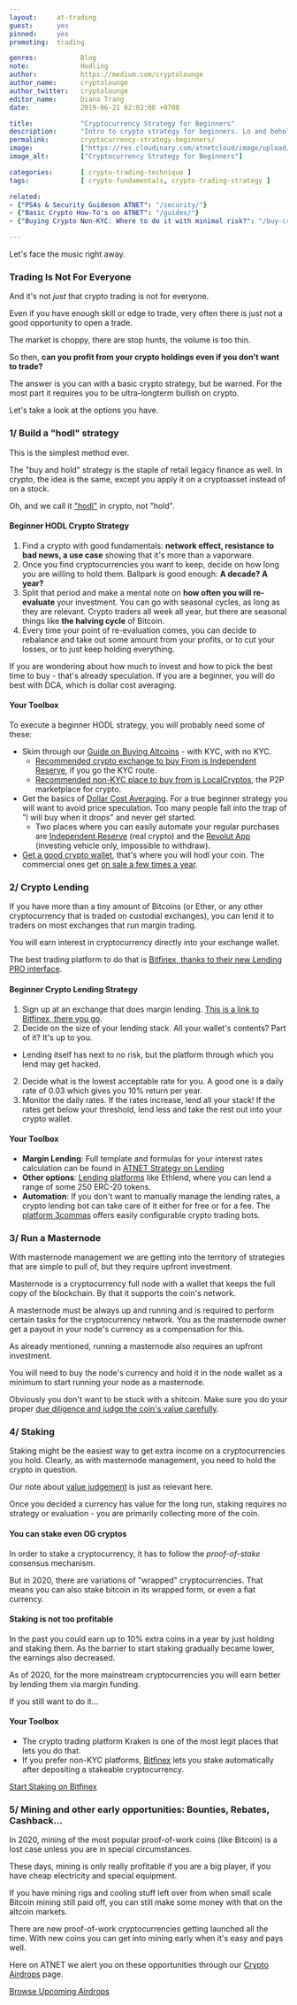 ```yaml
---
layout:     at-trading
guest:      yes
pinned:     yes
promoting:  trading

genres:           Blog
note:             Hodling
author:           https://medium.com/cryptolounge
author_name:      cryptolounge
author_twitter:   cryptolounge
editor_name:      Diana Trang
date:             2019-06-21 02:02:00 +0700

title:            "Cryptocurrency Strategy for Beginners"
description:      "Intro to crypto strategy for beginners. Lo and behold, there is a strategy even to hodling."
permalink:        cryptocurrency-strategy-beginners/
image:            ["https://res.cloudinary.com/atnetcloud/image/upload/c_lfill,h_360,w_700/v1596693911/atnet/__women/pexels-vlada-karpovich-4050296_zjrjnt.jpg"]
image_alt:        ["Cryptocurrency Strategy for Beginners"]

categories:       [ crypto-trading-technique ]
tags:             [ crypto-fundamentals, crypto-trading-strategy ]

related:
- {"PSAs & Security Guideson ATNET": "/security/"}
- {"Basic Crypto How-To's on ATNET": "/guides/"}
- {"Buying Crypto Non-KYC: Where to do it with minimal risk?": "/buy-crypto-no-kyc/"}

---
```


Let's face the music right away.

### Trading Is Not For Everyone

And it's not *just* that crypto trading is not for everyone.

Even if you have enough skill or edge to trade, very often there is just not a good opportunity to open a trade.

The market is choppy, there are stop hunts, the volume is too thin.

So then, **can you profit from your crypto holdings even if you don't want to trade?**

The answer is you can with a basic crypto strategy, but be warned. For the most part it requires you to be ultra-longterm bullish on crypto.

Let's take a look at the options you have.

### 1/ Build a "hodl" strategy

This is the simplest method ever.

The "buy and hold" strategy is the staple of retail legacy finance as well. In crypto, the idea is the same, except you apply it on a cryptoasset instead of on a stock.

Oh, and we call it ["hodl"](/glossary/#hodl-hodling) in crypto, not "hold".

#### Beginner HODL Crypto Strategy

1. Find a crypto with good fundamentals: **network effect, resistance to bad news, a use case** showing that it's more than a vaporware.
2. Once you find cryptocurrencies you want to keep, decide on how long you are willing to hold them. Ballpark is good enough: **A decade? A year?**
3. Split that period and make a mental note on **how often you will re-evaluate** your investment. You can go with seasonal cycles, as long as they are relevant. Crypto traders all week all year, but there are seasonal things like **the halving cycle** of Bitcoin.
4. Every time your point of re-evaluation comes, you can decide to rebalance and take out some amount from your profits, or to cut your losses, or to just keep holding everything.

If you are wondering about how much to invest and how to pick the best time to buy - that's already speculation. If you are a beginner, you will do best with DCA, which is dollar cost averaging.


#### Your Toolbox

To execute a beginner HODL strategy, you will probably need some of these:

* Skim through our [Guide on Buying Altcoins](/how-to-buy-altcoins/) - with KYC, with no KYC.
  - [Recommended crypto exchange to buy From is Independent Reserve](/coupon-independent-reserve/), if you go the KYC route.
  - [Recommended non-KYC place to buy from is LocalCryptos](/how-to-buy-altcoins/#fiat-anon), the P2P marketplace for crypto.
* Get the basics of [Dollar Cost Averaging](/strategy/dollar-cost-averaging/). For a true beginner strategy you will want to avoid price speculation. Too many people fall into the trap of "I will buy when it drops" and never get started.
  - Two places where you can easily automate your regular purchases are [Independent Reserve](/coupon-independent-reserve/) (real crypto) and the [Revolut App](/howto/revolut-recurring-buy/) (investing vehicle only, impossible to withdraw).
* [Get a good crypto wallet](/altcoin-wallets/), that's where you will hodl your coin. The commercial ones get [on sale a few times a year](/blackfriday/).

### 2/ Crypto Lending

If you have more than a tiny amount of Bitcoins (or Ether, or any other cryptocurrency that is traded on custodial exchanges), you can lend it to traders on most exchanges that run margin trading.

You will earn interest in cryptocurrency directly into your exchange wallet.

The best trading platform to do that is [Bitfinex, thanks to their new Lending PRO interface](/coupon-bitfinex-5egv78ytlc/).

#### Beginner Crypto Lending Strategy

1. Sign up at an exchange that does margin lending. [This is a link to Bitfinex, there you go](http://bit.ly/bfx-vid).
2. Decide on the size of your lending stack. All your wallet's contents? Part of it? It's up to you.
  - Lending itself has next to no risk, but the platform through which you lend may get hacked.
2. Decide what is the lowest acceptable rate for you. A good one is a daily rate of 0.03 which gives you 10% return per year.
3. Monitor the daily rates. If the rates increase, lend all your stack! If the rates get below your threshold, lend less and take the rest out into your crypto wallet.

#### Your Toolbox

* **Margin Lending**: Full template and formulas for your interest rates calculation can be found in [ATNET Strategy on Lending](/strategy/cryptocurrency-lending/)  
* **Other options**: [Lending platforms](https://www.cryptocoinzone.com/bitcoin-lending/) like Ethlend, where you can lend a range of some 250 ERC-20 tokens.
* **Automation**: If you don't want to manually manage the lending rates, a crypto lending bot can take care of it either for free or for a fee. The [platform 3commas](http://bit.ly/34Zampi) offers easily configurable crypto trading bots.

### 3/ Run a Masternode

With masternode management we are getting into the territory of strategies that are simple to pull of, but they require upfront investment.

Masternode is a cryptocurrency full node with a wallet that keeps the full copy of the blockchain. By that it supports the coin's network.

A masternode must be always up and running and is required to perform certain tasks for the cryptocurrency network. You as the masternode owner get a payout in your node's currency as a compensation for this.

As already mentioned, running a masternode also requires an upfront investment.

You will need to buy the node's currency and hold it in the node wallet as a minimum to start running your node as a masternode.

Obviously you don't want to be stuck with a shitcoin. Make sure you do your proper [due diligence and judge the coin's value carefully](/value/).

### 4/ Staking

Staking might be the easiest way to get extra income on a cryptocurrencies you hold. Clearly, as with masternode management, you need to hold the crypto in question.

Our note about [value judgement](/value/) is just as relevant here.

Once you decided a currency has value for the long run, staking requires no strategy or evaluation - you are primarily collecting more of the coin.

#### You can stake even OG cryptos

In order to stake a cryptocurrency, it has to follow the *proof-of-stake* consensus mechanism.

But in 2020, there are variations of "wrapped" cryptocurrencies. That means you can also stake bitcoin in its wrapped form, or even a fiat currency.

#### Staking is not too profitable

In the past you could earn up to 10% extra coins in a year by just holding and staking them. As the barrier to start staking gradually became lower, the earnings also decreased.

As of 2020, for the more mainstream cryptocurrencies you will earn better by lending them via margin funding.

If you still want to do it...

#### Your Toolbox

* The crypto trading platform Kraken is one of the most legit places that lets you do that.
* If you prefer non-KYC platforms, [Bitfinex](http://bit.ly/catch-me-if-ya-can) lets you stake automatically after depositing a stakeable cryptocurrency.

<p><a class="btn" href="http://bit.ly/catch-me-if-ya-can">Start Staking on Bitfinex</a></p>

### 5/ Mining and other early opportunities: Bounties, Rebates, Cashback...

In 2020, mining of the most popular proof-of-work coins (like Bitcoin) is a lost case unless you are in special circumstances.

These days, mining is only really profitable if you are a big player, if you have cheap electricity and special equipment.

If you have mining rigs and cooling stuff left over from when small scale Bitcoin mining still paid off, you can still make some money with that on the altcoin markets.

There are new proof-of-work cryptocurrencies getting launched all the time. With new coins you can get into mining early when it's easy and pays well.

Here on ATNET we alert you on these opportunities through our [Crypto Airdrops](/airdrops/) page.

<p><a class="btn" href="/airdrops/">Browse Upcoming Airdrops</a></p>
